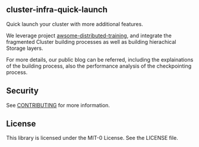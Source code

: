 ## cluster-infra-quick-launch

Quick launch your cluster with more additional features.

We leverage project [awsome-distributed-training](https://github.com/aws-samples/awsome-distributed-training), and integrate the fragmented Cluster building processes as well as building hierachical Storage layers.

For more details, our public blog can be referred, including the explainations of the building process, also the performance analysis of the checkpointing process.



## Security

See [CONTRIBUTING](CONTRIBUTING.md#security-issue-notifications) for more information.

## License

This library is licensed under the MIT-0 License. See the LICENSE file.

